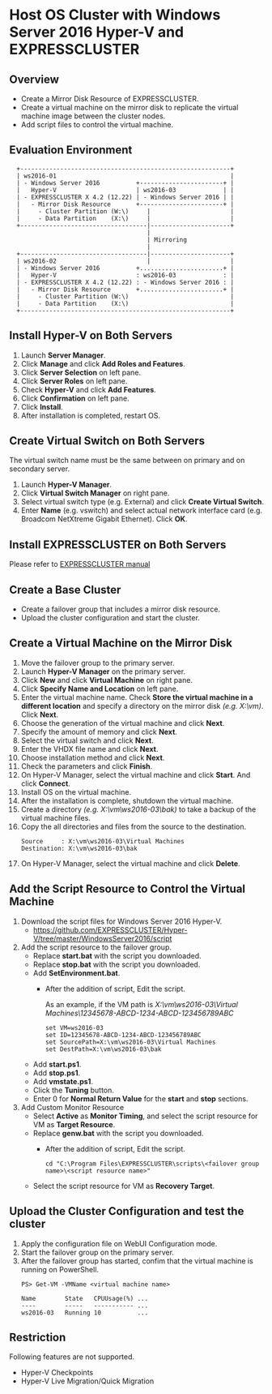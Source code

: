 # Host OS Cluster with Windows Server 2016 Hyper-V and EXPRESSCLUSTER
## Overview
- Create a Mirror Disk Resource of EXPRESSCLUSTER.
- Create a virtual machine on the mirror disk to replicate the virtual machine image between the cluster nodes.
- Add script files to control the virtual machine.

## Evaluation Environment
```
  +----------------------------------------------------------+
  | ws2016-01                                                |
  | - Windows Server 2016          +-----------------------+ |
  |   Hyper-V                      | ws2016-03             | |
  | - EXPRESSCLUSTER X 4.2 (12.22) | - Windows Server 2016 | |
  |   - Mirror Disk Resource       +-----------------------+ |
  |     - Cluster Partition (W:\)     |                      |
  |     - Data Partition    (X:\)     |                      |
  +-----------------------------------|----------------------+ 
                                      |
                                      | Mirroring
                                      |
  +-----------------------------------|----------------------+
  | ws2016-02                         |                      |
  | - Windows Server 2016          +.......................+ |
  |   Hyper-V                      : ws2016-03             : |
  | - EXPRESSCLUSTER X 4.2 (12.22) : - Windows Server 2016 : |
  |   - Mirror Disk Resource       +.......................+ |
  |     - Cluster Partition (W:\)                            |
  |     - Data Partition    (X:\)                            |
  +----------------------------------------------------------+ 
```
## Install Hyper-V on Both Servers
1. Launch **Server Manager**.
1. Click **Manage** and click **Add Roles and Features**.
1. Click **Server Selection** on left pane.
1. Click **Server Roles** on left pane.
1. Check **Hyper-V** and click **Add Features**.
1. Click **Confirmation** on left pane.
1. Click **Install**.
1. After installation is completed, restart OS.

## Create Virtual Switch on Both Servers
The virtual switch name must be the same between on primary and on secondary server.
1. Launch **Hyper-V Manager**.
1. Click **Virtual Switch Manager** on right pane.
1. Select virtual switch type (e.g. External) and click **Create Virtual Switch**.
1. Enter **Name** (e.g. vswitch) and select actual network interface card (e.g. Broadcom NetXtreme Gigabit Ethernet). Click **OK**.

## Install EXPRESSCLUSTER on Both Servers
Please refer to [EXPRESSCLUSTER manual](https://www.nec.com/en/global/prod/expresscluster/en/support/manuals.html)

## Create a Base Cluster
- Create a failover group that includes a mirror disk resource.
- Upload the cluster configuration and start the cluster.

## Create a Virtual Machine on the Mirror Disk
1. Move the failover group to the primary server.
1. Launch **Hyper-V Manager** on the primary server.
1. Click **New** and click **Virtual Machine** on right pane.
1. Click **Specify Name and Location** on left pane.
1. Enter the virtual machine name. Check **Store the virtual machine in a different location** and specify a directory on the mirror disk *(e.g. X:\vm)*. Click **Next**.
1. Choose the generation of the virtual machine and click **Next**.
1. Specify the amount of memory and click **Next**.
1. Select the virtual switch and click **Next**.
1. Enter the VHDX file name and click **Next**.
1. Choose installation method and click **Next**.
1. Check the parameters and click **Finish**.
1. On Hyper-V Manager, select the virtual machine and click **Start**. And click **Connect**.
1. Install OS on the virtual machine.
1. After the installation is complete, shutdown the virtual machine.
1. Create a directory *(e.g. X:\vm\ws2016-03\bak)* to take a backup of the virtual machine files.
1. Copy the all directories and files from the source to the destination.
    ```
    Source     : X:\vm\ws2016-03\Virtual Machines
    Destination: X:\vm\ws2016-03\bak
    ```
1. On Hyper-V Manager, select the virtual machine and click **Delete**.

## Add the Script Resource to Control the Virtual Machine
1. Download the script files for Windows Server 2016 Hyper-V.
    - https://github.com/EXPRESSCLUSTER/Hyper-V/tree/master/WindowsServer2016/script
1. Add the script resource to the failover group.
    - Replace **start.bat** with the script you downloaded.
    - Replace **stop.bat** with the script you downloaded.
    - Add **SetEnvironment.bat**.
      - After the addition of script, Edit the script.
      
        As an example, if the VM path is *X:\vm\ws2016-03\Virtual Machines\12345678-ABCD-1234-ABCD-123456789ABC*
        ```
        set VM=ws2016-03
        set ID=12345678-ABCD-1234-ABCD-123456789ABC
        set SourcePath=X:\vm\ws2016-03\Virtual Machines
        set DestPath=X:\vm\ws2016-03\bak
        ```
    - Add **start.ps1**.
    - Add **stop.ps1**.
    - Add **vmstate.ps1**.
    - Click the **Tuning** button.
    - Enter 0 for **Normal Return Value** for the **start** and **stop** sections.
1. Add Custom Monitor Resource
    - Select **Active** as **Monitor Timing**, and select the script resource for VM as **Target Resource**. 
    - Replace **genw.bat** with the script you downloaded.
      - After the addition of script, Edit the script.

        ```
        cd "C:\Program Files\EXPRESSCLUSTER\scripts\<failover group name>\<script resource name>"
        ```
    - Select the script resource for VM as **Recovery Target**.

## Upload the Cluster Configuration and test the cluster
1. Apply the configuration file on WebUI Configuration mode.
1. Start the failover group on the primary server.
1. After the failover group has started, confim that the virtual machine is running on PowerShell.
    ```
    PS> Get-VM -VMName <virtual machine name>

    Name        State   CPUUsage(%) ...
    ----        -----   ----------- ...
    ws2016-03   Running 10          ...
    ```

## Restriction
Following features are not supported.
- Hyper-V Checkpoints
- Hyper-V Live Migration/Quick Migration
